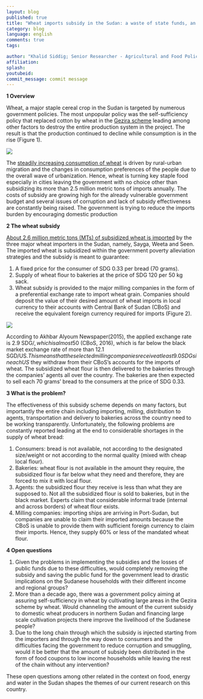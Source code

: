 ```yaml
---
layout: blog
published: true
title: "Wheat imports subsidy in the Sudan: a waste of state funds, an oligopoly or a food security mechanism?"
category: blog
language: english
comments: true
tags: 

author: "Khalid Siddig; Senior Researcher - Agricultural and Food Policy University of Hohenheim, Germany"
affiliation: 
splash: 
youtubeid: 
commit_message: commit message
---
```

**1 Overview**

Wheat, a major staple cereal crop in the Sudan is targeted by numerous government policies. The most unpopular policy was the self-sufficiency policy that replaced cotton by wheat in the [Gezira scheme](http://www.sciencedirect.com/science/article/pii/S1658077X11000488) leading among other factors to destroy the entire production system in the project. The result is that the production continued to decline while consumption is in the rise <!-- more -->(Figure 1). 

![](https://c2.staticflickr.com/8/7521/27241419523_3e939238ac.jpg)

The [steadily increasing consumption of wheat](http://www.fao.org/3/a-i4333e.pdf) is driven by rural-urban migration and the changes in consumption preferences of the people due to the overall wave of urbanization. Hence, wheat is turning key staple food especially in cities leaving the government with no choice other than subsidizing its more than 2.5 million metric tons of imports annually. The costs of subsidy are growing high for the already vulnerable government budget and several issues of corruption and lack of subsidy effectiveness are constantly being raised. The government is trying to reduce the imports burden by encouraging domestic production

**2 The wheat subsidy**

[About 2.6 million metric tons (MTs) of subsidized wheat is imported](http://www.keepeek.com/Digital-Asset-Management/oecd/agriculture-and-food/oecd-fao-agricultural-outlook-2014_agr_outlook-2014-en#page1) by the three major wheat importers in the Sudan, namely, Sayga, Weeta and Seen. The imported wheat is subsidized within the government poverty alleviation strategies and the subsidy is meant to guarantee:
 
1) A fixed price for the consumer of SDG 0.33 per bread (70 grams). 
2) Supply of wheat flour to bakeries at the price of SDG 120 per 50 kg sack. 
3) Wheat subsidy is provided to the major milling companies in the form of a preferential exchange rate to import wheat grain. Companies should deposit the value of their desired amount of wheat imports in local currency to their accounts with Central Bank of Sudan (CBoS) and receive the equivalent foreign currency required for imports (Figure 2). 

![](https://c2.staticflickr.com/8/7091/27819703266_2e3da1cd06.jpg)

According to Akhbar Alyoum Newspaper(2015), the applied exchange rate is 2.9 SDG/$, which is almost 50% lower than the official exchange rate and the difference is to be counted as the subsidy. The official exchange rate in the Sudan is 6.3 SGDs/US$ (CBoS, 2016), which is far below the black market exchange rate of more than 12.1 SGD/US$. This means that the selected milling companies receive at least 9.0 SDGs in each US$ they withdraw from their CBoS’s accounts for the imports of wheat. The subsidized wheat flour is then delivered to the bakeries through the companies’ agents all over the country. The bakeries are then expected to sell each 70 grams’ bread to the consumers at the price of SDG 0.33.

**3 What is the problem?**

The effectiveness of this subsidy scheme depends on many factors, but importantly the entire chain including importing, milling, distribution to agents, transportation and delivery to bakeries across the country need to be working transparently. Unfortunately, the following problems are constantly reported leading at the end to considerable shortages in the supply of wheat bread: 
1) Consumers: bread is not available, not according to the designated size/weight or not according to the normal quality (mixed with cheap local flour).  
2) Bakeries: wheat flour is not available in the amount they require, the subsidized flour is far below what they need and therefore, they are forced to mix it with local flour. 
3) Agents: the subsidized flour they receive is less than what they are supposed to. Not all the subsidized flour is sold to bakeries, but in the black market. Experts claim that considerable informal trade (internal and across borders) of wheat flour exists. 
4) Milling companies: importing ships are arriving in Port-Sudan, but companies are unable to claim their imported amounts because the CBoS is unable to provide them with sufficient foreign currency to claim their imports. Hence, they supply 60% or less of the mandated wheat flour.

**4 Open questions**

1) Given the problems in implementing the subsidies and the losses of public funds due to these difficulties, would completely removing the subsidy and saving the public fund for the government lead to drastic implications on the Sudanese households with their different income and regional groups?
2) More than a decade ago, there was a government policy aiming at assuring self-sufficiency in wheat by cultivating large areas in the Gezira scheme by wheat. Would channeling the amount of the current subsidy to domestic wheat producers in northern Sudan and financing large scale cultivation projects there improve the livelihood of the Sudanese people?
3) Due to the long chain through which the subsidy is injected starting from the importers and through the way down to consumers and the difficulties facing the government to reduce corruption and smuggling, would it be better that the amount of subsidy been distributed in the form of food coupons to low income households while leaving the rest of the chain without any intervention?

These open questions among other related in the context on food, energy and water in the Sudan shapes the themes of our current research on this country.
